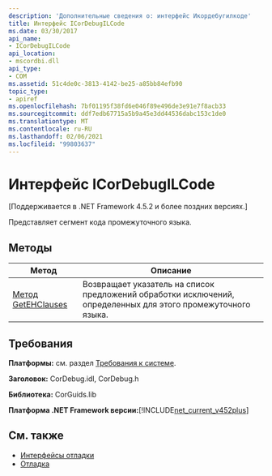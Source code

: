 ```yaml
---
description: 'Дополнительные сведения о: интерфейс Икордебугилкоде'
title: Интерфейс ICorDebugILCode
ms.date: 03/30/2017
api_name:
- ICorDebugILCode
api_location:
- mscordbi.dll
api_type:
- COM
ms.assetid: 51c4de0c-3813-4142-be25-a85bb84efb90
topic_type:
- apiref
ms.openlocfilehash: 7bf01195f38fd6e046f89e496de3e91e7f8acb33
ms.sourcegitcommit: ddf7edb67715a5b9a45e3dd44536dabc153c1de0
ms.translationtype: MT
ms.contentlocale: ru-RU
ms.lasthandoff: 02/06/2021
ms.locfileid: "99803637"
---
```

# <a name="icordebugilcode-interface"></a>Интерфейс ICorDebugILCode

[Поддерживается в .NET Framework 4.5.2 и более поздних версиях.]  
  
 Представляет сегмент кода промежуточного языка.  
  
## <a name="methods"></a>Методы  
  
|Метод|Описание|  
|------------|-----------------|  
|[Метод GetEHClauses](icordebugilcode-getehclauses-method.md)|Возвращает указатель на список предложений обработки исключений, определенных для этого промежуточного языка.|  
  
## <a name="requirements"></a>Требования  

 **Платформы:** см. раздел [Требования к системе](../../get-started/system-requirements.md).  
  
 **Заголовок:** CorDebug.idl, CorDebug.h  
  
 **Библиотека:** CorGuids.lib  
  
 **Платформа .NET Framework версии:**[!INCLUDE[net_current_v452plus](../../../../includes/net-current-v452plus-md.md)]  
  
## <a name="see-also"></a>См. также

- [Интерфейсы отладки](debugging-interfaces.md)
- [Отладка](index.md)
